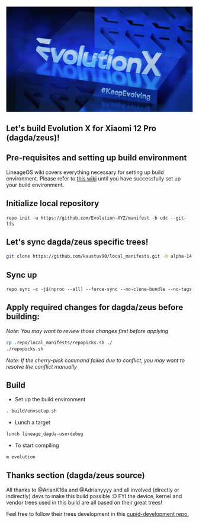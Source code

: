 ![Evolution X](https://github.com/Evolution-XYZ/manifest/raw/udc/Banner.png)

Let's build Evolution X for Xiaomi 12 Pro (dagda/zeus)!
---------------

## Pre-requisites and setting up build environment

LineageOS wiki covers everything necessary for setting up build environment. Please refer to [this wiki](https://lineage-wiki.mainlining.org/devices/zeus/build/) until you have successfully set up your build environment.

## Initialize local repository
```
repo init -u https://github.com/Evolution-XYZ/manifest -b udc --git-lfs
```

## Let's sync dagda/zeus specific trees!
```bash
git clone https://github.com/kaustuv90/local_manifests.git -b alpha-14 .repo/local_manifests
```

## Sync up
```
repo sync -c -j$(nproc --all) --force-sync --no-clone-bundle --no-tags
```

## Apply required changes for dagda/zeus before building:

_Note: You may want to review those changes first before applying_
```bash
cp .repo/local_manifests/repopicks.sh ./
./repopicks.sh
```
_Note: If the cherry-pick command failed due to conflict, you may want to resolve the conflict manually_

## Build

- Set up the build environment
```bash
. build/envsetup.sh
```

- Lunch a target
```bash
lunch lineage_dagda-userdebug
```

- To start compiling
```bash
m evolution
```

Thanks section (dagda/zeus source)
---------------

All thanks to @ArianK16a and @Adrianyyyy and all involved (directly or indirectly) devs to make this build possible :D FYI the device, kernel and vendor trees used in this build are all based on their great trees!

Feel free to follow their trees development in this [cupid-development repo.](https://github.com/cupid-development)
